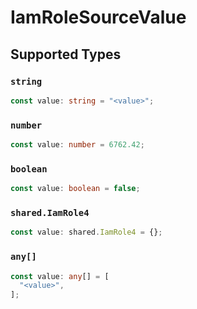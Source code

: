 # IamRoleSourceValue


## Supported Types

### `string`

```typescript
const value: string = "<value>";
```

### `number`

```typescript
const value: number = 6762.42;
```

### `boolean`

```typescript
const value: boolean = false;
```

### `shared.IamRole4`

```typescript
const value: shared.IamRole4 = {};
```

### `any[]`

```typescript
const value: any[] = [
  "<value>",
];
```

